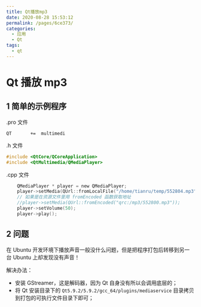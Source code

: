 ```yaml
---
title: Qt播放mp3
date: 2020-08-28 15:53:12
permalink: /pages/6ce373/
categories: 
  - 应用
  - Qt
tags: 
  - qt
---
```

# Qt 播放 mp3


## 1 简单的示例程序
.pro 文件
```shell
QT       +=  multimedi
```
.h 文件
```c
#include <QtCore/QCoreApplication>
#include <QtMultimedia/QMediaPlayer>
```
.cpp 文件
```c
    QMediaPlayer * player = new QMediaPlayer;
    player->setMedia(QUrl::fromLocalFile("/home/tianru/temp/552804.mp3"));
    // 如果是在资源文件里用 fromEncoded 函数获取地址
    //player->setMedia(QUrl::fromEncoded("qrc:/mp3/552800.mp3"));
    player->setVolume(50);
    player->play();
```

## 2 问题

在 Ubuntu 开发环境下播放声音一般没什么问题，但是把程序打包后转移到另一台 Ubuntu 上却发现没有声音！

解决办法：
- 安装 GStreamer，这是解码器，因为 Qt 自身没有所以会调用底层的；
- 将 Qt 安装目录下的 `Qt5.9.2/5.9.2/gcc_64/plugins/mediaservice` 目录拷贝到打包的可执行文件目录下即可；
